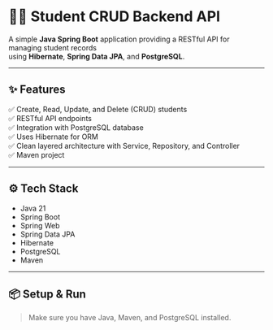 # 🧑‍🎓 Student CRUD Backend API

A simple **Java Spring Boot** application providing a RESTful API for managing student records  
using **Hibernate**, **Spring Data JPA**, and **PostgreSQL**.

---

## ✨ Features
✅ Create, Read, Update, and Delete (CRUD) students  
✅ RESTful API endpoints  
✅ Integration with PostgreSQL database  
✅ Uses Hibernate for ORM  
✅ Clean layered architecture with Service, Repository, and Controller  
✅ Maven project

---

## ⚙️ Tech Stack
- Java 21
- Spring Boot
- Spring Web
- Spring Data JPA
- Hibernate
- PostgreSQL
- Maven

---

## 📦 Setup & Run

> Make sure you have Java, Maven, and PostgreSQL installed.

